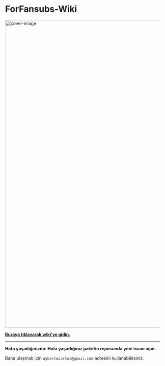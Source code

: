 # ForFansubs-Wiki

<img src="https://forfansubs.github.io/docs/assets/images/index-image.png" alt="cover-image" width="1000px"/>

**[Buraya tıklayarak wiki'ye gidin.](https://ayberktandogan.github.io/ForFansubs-Wiki/)**

---
**Hata yaşadığınızda: Hata yaşadığınız paketin reposunda yeni issue açın.**

Bana ulaşmak için `aybertocarlos@gmail.com` adresini kullanabilirsiniz.

